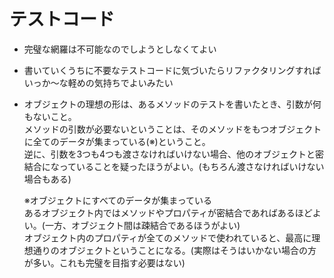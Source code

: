 # テストコード

- 完璧な網羅は不可能なのでしようとしなくてよい

- 書いていくうちに不要なテストコードに気づいたらリファクタリングすればいっか〜な軽めの気持ちでよいみたい

- オブジェクトの理想の形は、あるメソッドのテストを書いたとき、引数が何もないこと。  
メソッドの引数が必要ないということは、そのメソッドをもつオブジェクトに全てのデータが集まっている(※)ということ。  
逆に、引数を3つも4つも渡さなければいけない場合、他のオブジェクトと密結合になっていることを疑ったほうがよい。(もちろん渡さなければいけない場合もある)  

  ※オブジェクトにすべてのデータが集まっている  
  あるオブジェクト内ではメソッドやプロパティが密結合であればあるほどよい。(一方、オブジェクト間は疎結合であるほうがよい)  
  オブジェクト内のプロパティが全てのメソッドで使われていると、最高に理想通りのオブジェクトということになる。(実際はそうはいかない場合の方が多い。これも完璧を目指す必要はない)  
